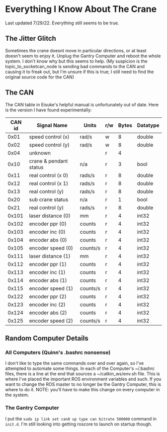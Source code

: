# Everything I Know About The Crane

Last updated 7/29/22. Everything still seems to be true.

## The Jitter Glitch
Sometimes the crane doesnt move in particular directions, or at least doesn't seem to enjoy it. Unplug the Gantry Computer and reboot the whole system. I don't know why but this seems to help. (My suspicion is the topic_to_socketcan_node is sending bad commands to the CAN and causing it to freak out, but I'm unsure if this is true; I still need to find the original source code for the CAN)

## The CAN
The CAN table in Eisuke's helpful manual is unfortunately out of date. Here is the version I have found experimentally:

|CAN id | Signal Name           | Units     | r/w   | Bytes | Datatype   |
| ---   | ---                   | ---       | ---   | ---   | ---        |
| 0x01  | speed control (x)     | rad/s     | w     | 8     | double     |
| 0x02  | speed control (y)     | rad/s     | w     | 8     | double     |
| 0x04  | unknown               |           | r     | 4     |            |
| 0x10  | crane & pendant status| n/a       | r     | 3     | bool       |
| 0x11  | real control (x 0)    | rads/s    | r     | 8     | double     |
| 0x12  | real control (x 1)    | rads/s    | r     | 8     | double     |
| 0x13  | real control (y)      | rads/s    | r     | 8     | double     |
| 0x20  | sub crane status      | n/a       | r     | 1     | bool       |
| 0x21  | real control (y)      | rads/s    | r     | 8     | double     |
| 0x101 | laser distance (0)    | mm        | r     | 4     | int32      |
| 0x102 | encoder ppr (0)       | counts    | r     | 4     | int32      |
| 0x103 | encoder inc (0)       | counts    | r     | 4     | int32      |
| 0x104 | encoder abs (0)       | counts    | r     | 4     | int32      |
| 0x105 | encoder speed (0)     | counts/s  | r     | 4     | int32      |
| 0x111 | laser distance (1)    | mm        | r     | 4     | int32      |
| 0x112 | encoder ppr (1)       | counts    | r     | 4     | int32      |
| 0x113 | encoder inc (1)       | counts    | r     | 4     | int32      |
| 0x114 | encoder abs (1)       | counts    | r     | 4     | int32      |
| 0x115 | encoder speed (1)     | counts/s  | r     | 4     | int32      |
| 0x122 | encoder ppr (2)       | counts    | r     | 4     | int32      |
| 0x123 | encoder inc (2)       | counts    | r     | 4     | int32      |
| 0x124 | encoder abs (2)       | counts    | r     | 4     | int32      |
| 0x125 | encoder speed (2)     | counts/s  | r     | 4     | int32      |

## Random Computer Details

### All Computers (Quinn's .bashrc nonsense)
I don't like to type the same commands over and over again, so I've attempted to automate some things. In each of the Computer's ~/.bashrc files, there is a line at the end that sources a ~/catkin_ws/env.sh file. This is where I've placed the important ROS environment variables and such. If you want to change the ROS master to no longer be the Gantry Computer, this is where to do it. NOTE: you'll have to make this change on every computer in the system.

### The Gantry Computer

I put the `sudo ip link set can0 up type can bitrate 500000` command in `init.d`. I'm still looking into getting roscore to launch on startup though.